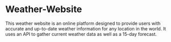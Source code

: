 # Weather-Website
This weather website is an online platform designed to provide users with accurate and up-to-date weather information for any location in the world. It uses an API to gather current weather data as well as a 15-day forecast.
